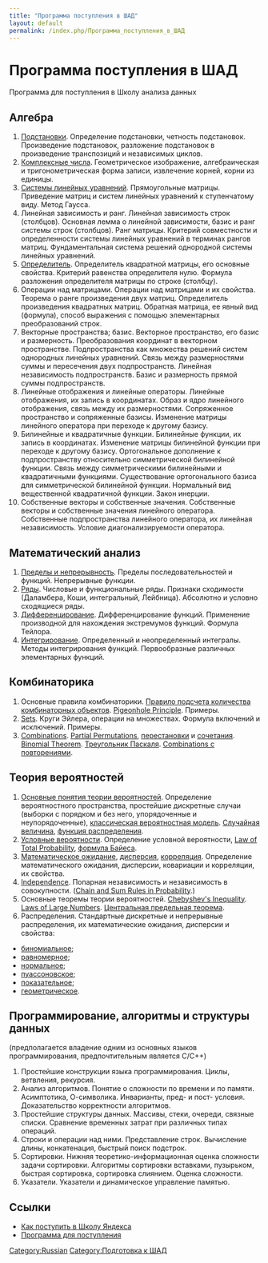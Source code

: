 ```yaml
---
title: "Программа поступления в ШАД"
layout: default
permalink: /index.php/Программа_поступления_в_ШАД
---
```


# Программа поступления в ШАД

Программа для поступления в Школу анализа данных

## Алгебра

1. [Подстановки](Подстановки). Определение подстановки, четность подстановок. Произведение подстановок, разложение подстановок в произведение транспозиций и независимых циклов. 
1. [Комплексные числа](Комплексные_числа). Геометрическое изображение, алгебраическая и тригонометрическая форма записи, извлечение корней, корни из единицы.
1. [Системы линейных уравнений](Системы_линейных_уравнений). Прямоугольные матрицы. Приведение матриц и систем линейных уравнений к ступенчатому виду. Метод Гаусса.
1. Линейная зависимость и ранг. Линейная зависимость строк (столбцов). Основная лемма о линейной зависимости, базис и ранг системы строк (столбцов). Ранг матрицы. Критерий совместности и определенности системы линейных уравнений в терминах рангов матриц. Фундаментальная система решений однородной системы линейных уравнений.
1. [Определитель](Определители). Определитель квадратной матрицы, его основные свойства. Критерий равенства определителя нулю. Формула разложения определителя матрицы по строке (столбцу).
1. Операции над матрицами. Операции над матрицами и их свойства. Теорема о ранге произведения двух матриц. Определитель произведения квадратных матриц. Обратная матрица, ее явный вид (формула), способ выражения с помощью элементарных преобразований строк.
1. Векторные пространства; базис. Векторное пространство, его базис и размерность. Преобразования координат в векторном пространстве. Подпространства как множества решений систем однородных линейных уравнений. Связь между размерностями суммы и пересечения двух подпространств. Линейная независимость подпространств. Базис и размерность прямой суммы подпространств.
1. Линейные отображения и линейные операторы. Линейные отображения, их запись в координатах. Образ и ядро линейного отображения, связь между их размерностями. Сопряженное пространство и сопряженные базисы. Изменение матрицы линейного оператора при переходе к другому базису.
1. Билинейные и квадратичные функции. Билинейные функции, их запись в координатах. Изменение матрицы билинейной функции при переходе к другому базису. Ортогональное дополнение к подпространству относительно симметрической билинейной функции. Связь между симметрическими билинейными и квадратичными функциями. Существование ортогонального базиса для симметрической билинейной функции. Нормальный вид вещественной квадратичной функции. Закон инерции.
1. Собственные векторы и собственные значения. Собственные векторы и собственные значения линейного оператора. Собственные подпространства линейного оператора, их линейная независимость. Условие диагонализируемости оператора.



## Математический анализ
1. [Пределы и непрерывность](Пределы_и_непрерывность). Пределы последовательностей и функций. Непрерывные функции.
1. [Ряды](Ряды). Числовые и функциональные ряды. Признаки сходимости (Даламбера, Коши, интегральный, Лейбница). Абсолютно и условно сходящиеся ряды.
1. [Дифференцирование](Дифференцирование). Дифференцирование функций. Применение производной для нахождения экстремумов функций. Формула Тейлора.
1. [Интегрирование](Интегрирование). Определенный и неопределенный интегралы. Методы интегрирования функций. Первообразные различных элементарных функций.



## Комбинаторика
1. Основные правила комбинаторики. [Правило подсчета количества комбинаторных объектов](Правила_суммы_и_произведения). [Pigeonhole Principle](Pigeonhole_Principle). Примеры.
1. [Sets](Sets). Круги Эйлера, операции на множествах. Формула включений и исключений. Примеры.
1. [Combinations](Combinations). [Partial Permutations](Partial_Permutations), [перестановки](Permutations) и [сочетания](Combinations). [Binomial Theorem](Binomial_Theorem). [Треугольник Паскаля](Combinations#Треугольник_Паскаля). [Combinations с повторениями](Combinations#Combinations_с_повторениями).

## Теория вероятностей
1. [Основные понятия теории вероятностей](Probability). Определение вероятностного пространства, простейшие дискретные случаи (выборки с порядком и без него, упорядоченные и неупорядоченные), [классическая вероятностная модель](Probability#Классическое_определение_вероятности). [Случайная величина](Случайная_величина), [функция распределения](Случайная_величина#Закон_распределения).
1. [Условные вероятности](Условная_вероятность). Определение условной вероятности, [Law of Total Probability](Law_of_Total_Probability), [формула Байеса](Bayes_Theorem).
1. [Математическое ожидание](Математическое_ожидание), [дисперсия](Дисперсия), [корреляция](Корреляция). Определение математического ожидания, дисперсии, ковариации и корреляции, их свойства.
1. [Independence](Independence). Попарная независимость и независимость в совокупности. ([Chain and Sum Rules in Probability](Chain_and_Sum_Rules_in_Probability).)
1. Основные теоремы теории вероятностей. [Chebyshev's Inequality](Chebyshev's_Inequality). [Laws of Large Numbers](Laws_of_Large_Numbers). [Центральная предельная теорема](Центральная_предельная_теорема).
1. Распределения. Стандартные дискретные и непрерывные распределения, их математические ожидания, дисперсии и свойства:
  - [биномиальное](Биномиальное_распределение);
  - [равномерное](Равномерное_распределение);
  - [нормальное](Нормальное_распределение);
  - [пуассоновское](Poisson_Distribution);
  - [показательное](Exponential_Distribution);
  - [геометрическое](Геометрическое_распределение).

## Программирование, алгоритмы и структуры данных

(предполагается владение одним из основных языков программирования, предпочтительным является C/C++)

1. Простейшие конструкции языка программирования. Циклы, ветвления, рекурсия.
1. Анализ алгоритмов. Понятие о сложности по времени и по памяти. Асимптотика, О-символика. Инварианты, пред- и пост- условия. Доказательство корректности алгоритмов.
1. Простейшие структуры данных. Массивы, стеки, очереди, связные списки. Сравнение временных затрат при различных типах операций.
1. Строки и операции над ними. Представление строк. Вычисление длины, конкатенация, быстрый поиск подстрок.
1. Сортировки. Нижняя теоретико-информационная оценка сложности задачи сортировки. Алгоритмы сортировки вставками, пузырьком, быстрая сортировка, сортировка слиянием. Оценка сложности.
1. Указатели. Указатели и динамическое управление памятью.


## Ссылки

- [Как поступить в Школу Яндекса](http://shad.yandex.ru/admission/)
- [Программа для поступления](http://download.yandex.ru/company/schad_programm.pdf)


[Category:Russian](Category_Russian)
[Category:Подготовка к ШАД](Category_Подготовка_к_ШАД)